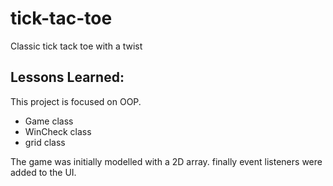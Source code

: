 # tick-tac-toe
Classic tick tack toe with a twist


## Lessons Learned:
This project is focused on OOP.
* Game class
* WinCheck class
* grid class

The game was initially modelled with a 2D array. finally event listeners were added to the UI.